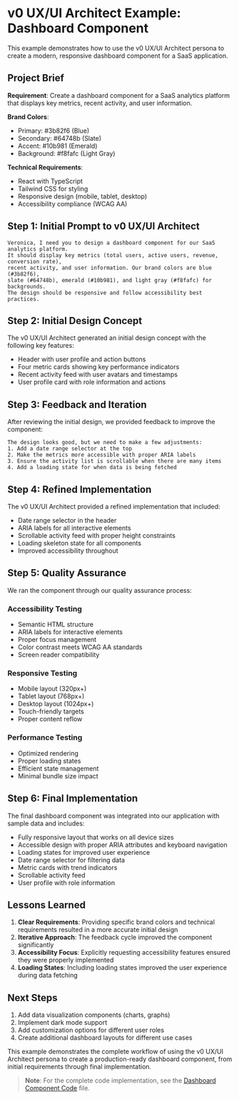 ﻿# v0 UX/UI Architect Example: Dashboard Component

This example demonstrates how to use the v0 UX/UI Architect persona to create a modern, responsive dashboard component for a SaaS application.

## Project Brief

**Requirement**: Create a dashboard component for a SaaS analytics platform that displays key metrics, recent activity, and user information.

**Brand Colors**:
- Primary: #3b82f6 (Blue)
- Secondary: #64748b (Slate)
- Accent: #10b981 (Emerald)
- Background: #f8fafc (Light Gray)

**Technical Requirements**:
- React with TypeScript
- Tailwind CSS for styling
- Responsive design (mobile, tablet, desktop)
- Accessibility compliance (WCAG AA)

## Step 1: Initial Prompt to v0 UX/UI Architect

```
Veronica, I need you to design a dashboard component for our SaaS analytics platform. 
It should display key metrics (total users, active users, revenue, conversion rate), 
recent activity, and user information. Our brand colors are blue (#3b82f6), 
slate (#64748b), emerald (#10b981), and light gray (#f8fafc) for backgrounds. 
The design should be responsive and follow accessibility best practices.
```

## Step 2: Initial Design Concept

The v0 UX/UI Architect generated an initial design concept with the following key features:

- Header with user profile and action buttons
- Four metric cards showing key performance indicators
- Recent activity feed with user avatars and timestamps
- User profile card with role information and actions

## Step 3: Feedback and Iteration

After reviewing the initial design, we provided feedback to improve the component:

```
The design looks good, but we need to make a few adjustments:
1. Add a date range selector at the top
2. Make the metrics more accessible with proper ARIA labels
3. Ensure the activity list is scrollable when there are many items
4. Add a loading state for when data is being fetched
```

## Step 4: Refined Implementation

The v0 UX/UI Architect provided a refined implementation that included:

- Date range selector in the header
- ARIA labels for all interactive elements
- Scrollable activity feed with proper height constraints
- Loading skeleton state for all components
- Improved accessibility throughout

## Step 5: Quality Assurance

We ran the component through our quality assurance process:

### Accessibility Testing

-  Semantic HTML structure
-  ARIA labels for interactive elements
-  Proper focus management
-  Color contrast meets WCAG AA standards
-  Screen reader compatibility

### Responsive Testing

-  Mobile layout (320px+)
-  Tablet layout (768px+)
-  Desktop layout (1024px+)
-  Touch-friendly targets
-  Proper content reflow

### Performance Testing

-  Optimized rendering
-  Proper loading states
-  Efficient state management
-  Minimal bundle size impact

## Step 6: Final Implementation

The final dashboard component was integrated into our application with sample data and includes:

- Fully responsive layout that works on all device sizes
- Accessible design with proper ARIA attributes and keyboard navigation
- Loading states for improved user experience
- Date range selector for filtering data
- Metric cards with trend indicators
- Scrollable activity feed
- User profile with role information

## Lessons Learned

1. **Clear Requirements**: Providing specific brand colors and technical requirements resulted in a more accurate initial design
2. **Iterative Approach**: The feedback cycle improved the component significantly
3. **Accessibility Focus**: Explicitly requesting accessibility features ensured they were properly implemented
4. **Loading States**: Including loading states improved the user experience during data fetching

## Next Steps

1. Add data visualization components (charts, graphs)
2. Implement dark mode support
3. Add customization options for different user roles
4. Create additional dashboard layouts for different use cases

This example demonstrates the complete workflow of using the v0 UX/UI Architect persona to create a production-ready dashboard component, from initial requirements through final implementation.

> **Note**: For the complete code implementation, see the [Dashboard Component Code](./dashboard-component-code.md) file.
